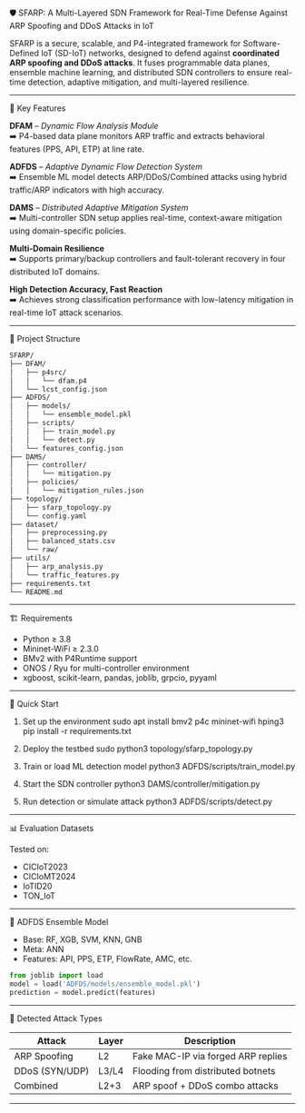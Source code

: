 
🛡️ SFARP: A Multi-Layered SDN Framework for Real-Time Defense Against ARP Spoofing and DDoS Attacks in IoT

SFARP is a secure, scalable, and P4-integrated framework for Software-Defined IoT (SD-IoT) networks, designed to defend against **coordinated ARP spoofing and DDoS attacks**. It fuses programmable data planes, ensemble machine learning, and distributed SDN controllers to ensure real-time detection, adaptive mitigation, and multi-layered resilience.

---

🧠 Key Features

**DFAM** – *Dynamic Flow Analysis Module*  
➡️ P4-based data plane monitors ARP traffic and extracts behavioral features (PPS, API, ETP) at line rate.

**ADFDS** – *Adaptive Dynamic Flow Detection System*  
➡️ Ensemble ML model detects ARP/DDoS/Combined attacks using hybrid traffic/ARP indicators with high accuracy.

**DAMS** – *Distributed Adaptive Mitigation System*  
➡️ Multi-controller SDN setup applies real-time, context-aware mitigation using domain-specific policies.

**Multi-Domain Resilience**  
➡️ Supports primary/backup controllers and fault-tolerant recovery in four distributed IoT domains.

**High Detection Accuracy, Fast Reaction**  
➡️ Achieves strong classification performance with low-latency mitigation in real-time IoT attack scenarios.

---

📁 Project Structure

```bash
SFARP/
├── DFAM/
│   ├── p4src/
│   │   └── dfam.p4
│   └── lcst_config.json
├── ADFDS/
│   ├── models/
│   │   └── ensemble_model.pkl
│   ├── scripts/
│   │   ├── train_model.py
│   │   └── detect.py
│   └── features_config.json
├── DAMS/
│   ├── controller/
│   │   └── mitigation.py
│   ├── policies/
│   │   └── mitigation_rules.json
├── topology/
│   ├── sfarp_topology.py
│   └── config.yaml
├── dataset/
│   ├── preprocessing.py
│   ├── balanced_stats.csv
│   └── raw/
├── utils/
│   ├── arp_analysis.py
│   └── traffic_features.py
├── requirements.txt
└── README.md

```
---

🏗️ Requirements

- Python ≥ 3.8  
- Mininet-WiFi ≥ 2.3.0  
- BMv2 with P4Runtime support  
- ONOS / Ryu for multi-controller environment  
- xgboost, scikit-learn, pandas, joblib, grpcio, pyyaml

---

🚀 Quick Start

1. Set up the environment
    sudo apt install bmv2 p4c mininet-wifi hping3
    pip install -r requirements.txt

2. Deploy the testbed
    sudo python3 topology/sfarp_topology.py

3. Train or load ML detection model
    python3 ADFDS/scripts/train_model.py

4. Start the SDN controller
    python3 DAMS/controller/mitigation.py

5. Run detection or simulate attack
    python3 ADFDS/scripts/detect.py

---

📊 Evaluation Datasets

Tested on:
- CICIoT2023
- CICIoMT2024
- IoTID20
- TON_IoT


---

🧬 ADFDS Ensemble Model

- Base: RF, XGB, SVM, KNN, GNB  
- Meta: ANN  
- Features: API, PPS, ETP, FlowRate, AMC, etc.

```python
from joblib import load
model = load('ADFDS/models/ensemble_model.pkl')
prediction = model.predict(features)
```

---

🧪 Detected Attack Types

| Attack         | Layer | Description                          |
|----------------|-------|--------------------------------------|
| ARP Spoofing   | L2    | Fake MAC-IP via forged ARP replies   |
| DDoS (SYN/UDP) | L3/L4 | Flooding from distributed botnets    |
| Combined       | L2+3  | ARP spoof + DDoS combo attacks       |

---


